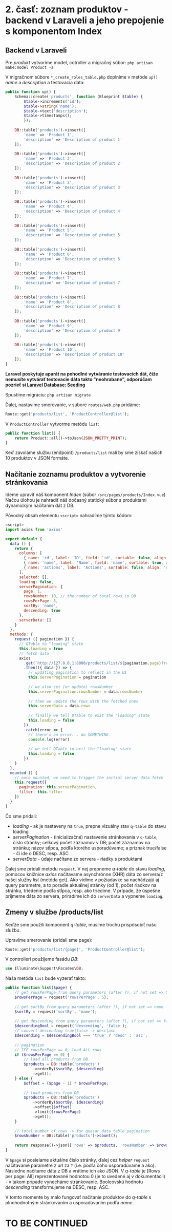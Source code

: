 # 2. časť: zoznam produktov - backend v Laraveli a jeho prepojenie s komponentom Index

## Backend v Laraveli

Pre *produkt* vytvoríme model, cotroller a migračný súbor:
``php artisan make:model Product -a``

V migračnom súbore ``*_create_roles_table.php`` doplníme v metóde ``up()``
*name* a *description* a testovacia dáta:

```php
public function up() {
    Schema::create('products', function (Blueprint $table) {
        $table->increments('id');
        $table->string('name');
        $table->text('description');
        $table->timestamps();
        });
  
    DB::table('products')->insert([
        'name' => 'Product 1',
        'description' => 'Description of product 1'
    ]);
    
    DB::table('products')->insert([
        'name' => 'Product 2',
        'description' => 'Description of product 2'
    ]);
  
    DB::table('products')->insert([
        'name' => 'Product 3',
        'description' => 'Description of product 3'
    ]);
 
    DB::table('products')->insert([
        'name' => 'Product 4',
        'description' => 'Description of product 4'
    ]);
 
    DB::table('products')->insert([
        'name' => 'Product 5',
        'description' => 'Description of product 5'
    ]);
  
    DB::table('products')->insert([
        'name' => 'Product 6',
        'description' => 'Description of product 6'
    ]);
  
    DB::table('products')->insert([
        'name' => 'Product 7',
        'description' => 'Description of product 7'
    ]);
  
    DB::table('products')->insert([
        'name' => 'Product 8',
        'description' => 'Description of product 8'
    ]);
  
    DB::table('products')->insert([
        'name' => 'Product 9',
        'description' => 'Description of product 9'
    ]);
  
    DB::table('products')->insert([
        'name' => 'Product 10',
        'description' => 'Description of product 10'
    ]);   
}
```

**Laravel poskytuje aparát na pohodlné vytváranie testovacích dát, čiže nemusíte vytvárať testovacie dáta takto "neohrabane", odporúčam pozrieť si [Laravel Database: Seeding](https://laravel.com/docs/5.7/seeding)**

Spustíme migráciu:
``php artisan migrate``


Ďalej, nastavíme smerovanie, v súbore ``routes/web.php`` pridáme:

```php
Route::get('products/list', 'ProductController@list');
```

V ``ProductController`` vytvorme metódu ``list``:

```php
public function list() {
    return Product::all()->toJson(JSON_PRETTY_PRINT);
}
```

Keď zavoláme službu (endpoint) ``/products/list`` mali by sme získať našich 10 produktov v JSON formáte.


## Načítanie zoznamu produktov a vytvorenie stránkovania

Ideme upraviť náš komponent *Index* (súbor `/src/pages/products/Index.vue`)
Načou úlohou je nahradiť náš dočasný statický súbor s produktami dynamickým načítaním dát z DB.

Pôvodný obsah elementu ``<script>`` nahradíme týmto kódom:

```js
<script>
import axios from 'axios'

export default {
  data () {
    return {
      columns: [
        { name: 'id', label: 'ID', field: 'id', sortable: false, align: 'left' },
        { name: 'name', label: 'Name', field: 'name', sortable: true, align: 'left' },
        { name: 'actions', label: 'Actions', sortable: false, align: 'right' }
      ],
      selected: [],
      loading: false,
      serverPagination: {
        page: 1,
        rowsNumber: 10, // the number of total rows in DB
        rowsPerPage: 5,
        sortBy: 'name',
        descending: true
      },
      serverData: []
    }
  },
  methods: {
    request ({ pagination }) {
      // QTable to "loading" state
      this.loading = true
      // fetch data
      axios
        .get(`http://127.0.0.1:8000/products/list/${pagination.page}?rowsPerPage=${pagination.rowsPerPage}&sortBy=${pagination.sortBy}&descending=${pagination.descending}`)
        .then(({ data }) => {
          // updating pagination to reflect in the UI
          this.serverPagination = pagination
  
          // we also set (or update) rowsNumber
          this.serverPagination.rowsNumber = data.rowsNumber
  
          // then we update the rows with the fetched ones
          this.serverData = data.rows
  
          // finally we tell QTable to exit the "loading" state
          this.loading = false
        })
        .catch(error => {
          // there's an error... do SOMETHING
          console.log(error)
  
          // we tell QTable to exit the "loading" state
          this.loading = false
        })
    }
  },
  mounted () {
    // once mounted, we need to trigger the initial server data fetch
    this.request({
      pagination: this.serverPagination,
      filter: this.filter
    })
  }
}
```

Čo sme pridali:
* *loading* - ak je nastaveny na ``true``, prepne vizuálny stav ``q-table`` do stavu loading 
* *serverPagination* - (inicializačné) nastavenie stránkovania v ``q-table``, číslo stránky; celkový počet záznamov v DB; počet záznamov na stránku; názov stĺpca, podľa ktorého usporadúvame; a príznak true/false - či ide o DESC, resp. ASC
* *serverData* - údaje načítane zo servera - riadky s produktami

Ďalej sme pridali metódu ``request``. V nej prepneme *q-table* do stavu *loading*, pomocou knižnice *axios* načítavame asynchrónne (XHR) dáta zo servera/z našej služby *list* (metóda get). Ako vidíme v požiadavke sa nachádzajú aj query parametre, a to poradie aktuálnej stránky (od 1), počet riadkov na stránku, triedenie podľa stĺpca, resp. ako triedime. V prípade, že úspešne príjmeme dáta zo servera, priradíme ich do ``serverData`` a vypneme ``loading``. 


## Zmeny v službe /products/list

Keďže sme použili komponent *q-table*, musíme trochu prispôsobiť našu službu. 

Upravíme smerovanie (pridali sme page):
```php
Route::get('products/list/{page}', 'ProductController@list');
```

V controlleri použijeme fasádu *DB*:
```php
use Illuminate\Support\Facades\DB;
```

Naša metóda ``list`` bude vyzerať takto:
```php
public function list($page) {  
    // get rowsPerPage from query parameters (after ?), if not set => 5
    $rowsPerPage = request('rowsPerPage', 5);
  	  
    // get sortBy from query parameters (after ?), if not set => name
    $sortBy = request('sortBy', 'name');
  	  
    // get descending from query parameters (after ?), if not set => false 
    $descendingBool = request('descending', 'false');
    // convert descending true|false -> desc|asc
    $descending = $descendingBool === 'true' ? 'desc' : 'asc';
    
    // pagination
    // IFF rowsPerPage == 0, load ALL rows
    if ($rowsPerPage == 0) {
        // load all products from DB
        $products = DB::table('products')
            ->orderBy($sortBy, $descending)
            ->get();
    } else {
        $offset = ($page - 1) * $rowsPerPage;
		  
        // load products from DB
        $products = DB::table('products')
            ->orderBy($sortBy, $descending)
            ->offset($offset)
            ->limit($rowsPerPage)
            ->get();
    }
  
    // total number of rows -> for quasar data table pagination
    $rowsNumber = DB::table('products')->count();
    	
    return response()->json(['rows' => $products, 'rowsNumber' => $rowsNumber]);
}
```

V ``$page`` si posielame aktuálne čislo stránky, ďalej cez *helper* ``request`` načítavame parametre z url za ``?`` (i.e. podľa čoho usporadúvame a ako). Následne načítame dáta z DB a vrátime ich ako JSON. V *q-table* je [Rows per page: All] reprezentované hodnotou 0 (je to uvedené aj v dokumentácii) - v takom prípade vynecháme stránkovanie. Booleovskú hodnotu *descending* transformujeme na DESC, resp. ASC.

V tomto momente by malo fungovať načítanie produktov do *q-table* s plnohodnotným stránkovaním a usporadúvaním podľa *name*.


# TO BE CONTINUED




